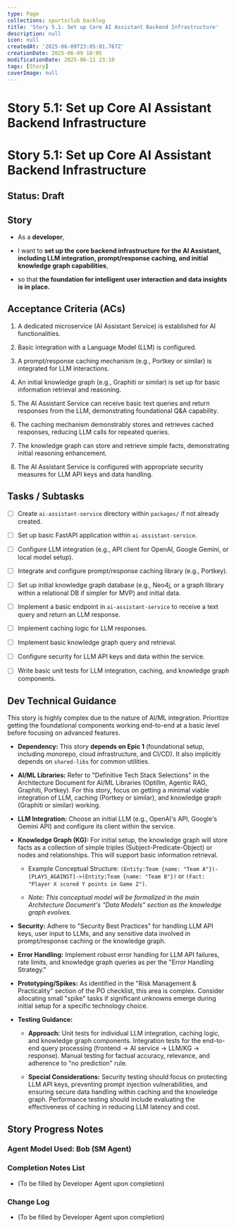 ```yaml
---
type: Page
collections: sportsclub backlog
title: 'Story 5.1: Set up Core AI Assistant Backend Infrastructure'
description: null
icon: null
createdAt: '2025-06-09T23:05:01.767Z'
creationDate: 2025-06-09 18:05
modificationDate: 2025-06-11 23:10
tags: [Story]
coverImage: null
---
```


# Story 5.1: Set up Core AI Assistant Backend Infrastructure

# Story 5.1: Set up Core AI Assistant Backend Infrastructure

## Status: Draft

## Story

- As a **developer**,

- I want to **set up the core backend infrastructure for the AI Assistant, including LLM integration, prompt/response caching, and initial knowledge graph capabilities**,

- so that **the foundation for intelligent user interaction and data insights is in place.**

## Acceptance Criteria (ACs)

1. A dedicated microservice (AI Assistant Service) is established for AI functionalities.

2. Basic integration with a Language Model (LLM) is configured.

3. A prompt/response caching mechanism (e.g., Portkey or similar) is integrated for LLM interactions.

4. An initial knowledge graph (e.g., Graphiti or similar) is set up for basic information retrieval and reasoning.

5. The AI Assistant Service can receive basic text queries and return responses from the LLM, demonstrating foundational Q&A capability.

6. The caching mechanism demonstrably stores and retrieves cached responses, reducing LLM calls for repeated queries.

7. The knowledge graph can store and retrieve simple facts, demonstrating initial reasoning enhancement.

8. The AI Assistant Service is configured with appropriate security measures for LLM API keys and data handling.

## Tasks / Subtasks

- [ ] Create `ai-assistant-service` directory within `packages/` if not already created.

- [ ] Set up basic FastAPI application within `ai-assistant-service`.

- [ ] Configure LLM integration (e.g., API client for OpenAI, Google Gemini, or local model setup).

- [ ] Integrate and configure prompt/response caching library (e.g., Portkey).

- [ ] Set up initial knowledge graph database (e.g., Neo4j, or a graph library within a relational DB if simpler for MVP) and initial data.

- [ ] Implement a basic endpoint in `ai-assistant-service` to receive a text query and return an LLM response.

- [ ] Implement caching logic for LLM responses.

- [ ] Implement basic knowledge graph query and retrieval.

- [ ] Configure security for LLM API keys and data within the service.

- [ ] Write basic unit tests for LLM integration, caching, and knowledge graph components.

## Dev Technical Guidance

This story is highly complex due to the nature of AI/ML integration. Prioritize getting the foundational components working end-to-end at a basic level before focusing on advanced features.

- **Dependency:** This story **depends on Epic 1** (foundational setup, including monorepo, cloud infrastructure, and CI/CD). It also implicitly depends on `shared-libs` for common utilities.

- **AI/ML Libraries:** Refer to "Definitive Tech Stack Selections" in the Architecture Document for AI/ML Libraries (Optillm, Agentic RAG, Graphiti, Portkey). For this story, focus on getting a minimal viable integration of LLM, caching (Portkey or similar), and knowledge graph (Graphiti or similar) working.

- **LLM Integration:** Choose an initial LLM (e.g., OpenAI's API, Google's Gemini API) and configure its client within the service.

- **Knowledge Graph (KG):** For initial setup, the knowledge graph will store facts as a collection of simple triples (Subject-Predicate-Object) or nodes and relationships. This will support basic information retrieval.

    - Example Conceptual Structure: `(Entity:Team {name: "Team A"})-[PLAYS_AGAINST]->(Entity:Team {name: "Team B"})` or `(Fact: "Player X scored Y points in Game Z")`.

    - *Note: This conceptual model will be formalized in the main Architecture Document's "Data Models" section as the knowledge graph evolves.*

- **Security:** Adhere to "Security Best Practices" for handling LLM API keys, user input to LLMs, and any sensitive data involved in prompt/response caching or the knowledge graph.

- **Error Handling:** Implement robust error handling for LLM API failures, rate limits, and knowledge graph queries as per the "Error Handling Strategy."

- **Prototyping/Spikes:** As identified in the "Risk Management & Practicality" section of the PO checklist, this area is complex. Consider allocating small "spike" tasks if significant unknowns emerge during initial setup for a specific technology choice.

- **Testing Guidance:**

    - **Approach:** Unit tests for individual LLM integration, caching logic, and knowledge graph components. Integration tests for the end-to-end query processing (frontend -> AI service -> LLM/KG -> response). Manual testing for factual accuracy, relevance, and adherence to "no prediction" rule.

    - **Special Considerations:** Security testing should focus on protecting LLM API keys, preventing prompt injection vulnerabilities, and ensuring secure data handling within caching and the knowledge graph. Performance testing should include evaluating the effectiveness of caching in reducing LLM latency and cost.

## Story Progress Notes

### Agent Model Used: Bob (SM Agent)

### Completion Notes List

- (To be filled by Developer Agent upon completion)

### Change Log

- (To be filled by Developer Agent upon completion)


